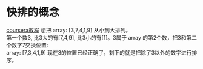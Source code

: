 # 快排的概念
[coursera教程](https://class.coursera.org/algo-008/lecture/23/)
想把 array: [3,7,4,1,9] 从小到大排列。  
第一个数3, 比3大的有[7,4,9], 比3小的有[1]。3属于 array 的第2个数，把3和第二个数字7交换位置:  
    array: [7,3,4,1,9]
现在3的位置已经正确了，剩下的就是把除了3以外的数字进行排序。
